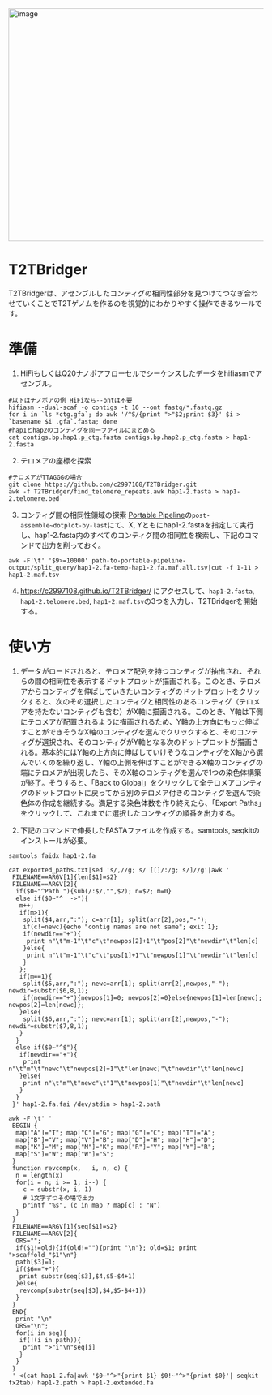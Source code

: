 <img width="910" height="459" alt="image" src="https://github.com/user-attachments/assets/5c83085b-73e8-4cce-81ef-60b47f9ac3cf" />

# T2TBridger
T2TBridgerは、アセンブルしたコンティグの相同性部分を見つけてつなぎ合わせていくことでT2Tゲノムを作るのを視覚的にわかりやすく操作できるツールです。

# 準備
1. HiFiもしくはQ20ナノポアフローセルでシーケンスしたデータをhifiasmでアセンブル。
```
#以下はナノポアの例 HiFiなら--ontは不要
hifiasm --dual-scaf -o contigs -t 16 --ont fastq/*.fastq.gz
for i in `ls *ctg.gfa`; do awk '/^S/{print ">"$2;print $3}' $i > `basename $i .gfa`.fasta; done
#hap1とhap2のコンティグを同一ファイルにまとめる
cat contigs.bp.hap1.p_ctg.fasta contigs.bp.hap2.p_ctg.fasta > hap1-2.fasta
```

2. テロメアの座標を探索
```
#テロメアがTTAGGGの場合
git clone https://github.com/c2997108/T2TBridger.git
awk -f T2TBridger/find_telomere_repeats.awk hap1-2.fasta > hap1-2.telomere.bed
```

3. コンティグ間の相同性領域の探索
[Portable Pipeline](https://github.com/c2997108/OpenPortablePipeline)の`post-assemble~dotplot-by-last`にて、X, Yともにhap1-2.fastaを指定して実行し、hap1-2.fasta内のすべてのコンティグ間の相同性を検索し、下記のコマンドで出力を削っておく。
```
awk -F'\t' '$9>=10000' path-to-portable-pipeline-output/split_query/hap1-2.fa-temp-hap1-2.fa.maf.all.tsv|cut -f 1-11 > hap1-2.maf.tsv
```

4. https://c2997108.github.io/T2TBridger/
にアクセスして、`hap1-2.fasta`, `hap1-2.telomere.bed`, `hap1-2.maf.tsv`の3つを入力し、T2TBridgerを開始する。

# 使い方
1. データがロードされると、テロメア配列を持つコンティグが抽出され、それらの間の相同性を表示するドットプロットが描画される。このとき、テロメアからコンティグを伸ばしていきたいコンティグのドットプロットをクリックすると、次のその選択したコンティグと相同性のあるコンティグ（テロメアを持たないコンティグも含む）がX軸に描画される。このとき、Y軸は下側にテロメアが配置されるように描画されるため、Y軸の上方向にもっと伸ばすことができそうなX軸のコンティグを選んでクリックすると、そのコンティグが選択され、そのコンティグがY軸となる次のドットプロットが描画される。基本的にはY軸の上方向に伸ばしていけそうなコンティグをX軸から選んでいくのを繰り返し、Y軸の上側を伸ばすことができるX軸のコンティグの端にテロメアが出現したら、そのX軸のコンティグを選んで1つの染色体構築が終了。そうすると、「Back to Global」をクリックして全テロメアコンティグのドットプロットに戻ってから別のテロメア付きのコンティグを選んで染色体の作成を継続する。満足する染色体数を作り終えたら、「Export Paths」をクリックして、これまでに選択したコンティグの順番を出力する。

2. 下記のコマンドで伸長したFASTAファイルを作成する。samtools, seqkitのインストールが必要。
```
samtools faidx hap1-2.fa

cat exported_paths.txt|sed 's/,//g; s/ [[]/:/g; s/]//g'|awk '
 FILENAME==ARGV[1]{len[$1]=$2}
 FILENAME==ARGV[2]{
  if($0~"^Path "){sub(/:$/,"",$2); n=$2; m=0}
  else if($0~"^  ->"){
   m++;
   if(m>1){
    split($4,arr,":"); c=arr[1]; split(arr[2],pos,"-");
    if(c!=newc){echo "contig names are not same"; exit 1};
    if(newdir=="+"){
     print n"\t"m-1"\t"c"\t"newpos[2]+1"\t"pos[2]"\t"newdir"\t"len[c]
    }else{
     print n"\t"m-1"\t"c"\t"pos[1]+1"\t"newpos[1]"\t"newdir"\t"len[c]
    }
   };
   if(m==1){
    split($5,arr,":"); newc=arr[1]; split(arr[2],newpos,"-"); newdir=substr($6,8,1);
    if(newdir=="+"){newpos[1]=0; newpos[2]=0}else{newpos[1]=len[newc]; newpos[2]=len[newc]};
   }else{
    split($6,arr,":"); newc=arr[1]; split(arr[2],newpos,"-"); newdir=substr($7,8,1);
   }
  }
  else if($0~"^$"){
   if(newdir=="+"){
    print n"\t"m"\t"newc"\t"newpos[2]+1"\t"len[newc]"\t"newdir"\t"len[newc]
   }else{
    print n"\t"m"\t"newc"\t"1"\t"newpos[1]"\t"newdir"\t"len[newc]
   }
  }
 }' hap1-2.fa.fai /dev/stdin > hap1-2.path

awk -F'\t' '
 BEGIN {
  map["A"]="T"; map["C"]="G"; map["G"]="C"; map["T"]="A";
  map["B"]="V"; map["V"]="B"; map["D"]="H"; map["H"]="D";
  map["K"]="M"; map["M"]="K"; map["R"]="Y"; map["Y"]="R";
  map["S"]="W"; map["W"]="S";
 }
 function revcomp(x,   i, n, c) {
  n = length(x)
  for(i = n; i >= 1; i--) {
    c = substr(x, i, 1)
    # 1文字ずつその場で出力
    printf "%s", (c in map ? map[c] : "N")
  }
 }
 FILENAME==ARGV[1]{seq[$1]=$2}
 FILENAME==ARGV[2]{
  ORS="";
  if($1!=old){if(old!=""){print "\n"}; old=$1; print ">scaffold_"$1"\n"}
  path[$3]=1;
  if($6=="+"){
   print substr(seq[$3],$4,$5-$4+1)
  }else{
   revcomp(substr(seq[$3],$4,$5-$4+1))
  }
 }
 END{
  print "\n"
  ORS="\n";
  for(i in seq){
   if(!(i in path)){
    print ">"i"\n"seq[i]
   }
  }
 }
 ' <(cat hap1-2.fa|awk '$0~"^>"{print $1} $0!~"^>"{print $0}'| seqkit fx2tab) hap1-2.path > hap1-2.extended.fa
```

